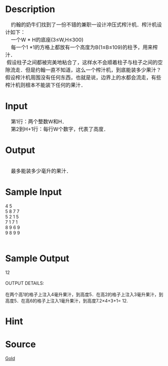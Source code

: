 
# Description

<div class="content"><div><span style="font-size: medium">    约翰的奶牛们找到了一份不错的兼职一设计冲压式榨汁机．榨汁机设计如下：</span></div>
<div><span style="font-size: medium">    一个W * H的底座(3≤W,H≤300)</span></div>
<div><span style="font-size: medium">    每一个1 *1的方格上都放有一个高度为B(1≤B≤109)的柱予，用来榨汁．</span></div>
<div><span style="font-size: medium"> 假设柱子之间都被完美地粘合了，这样水不会顺着柱子与柱子之间的空隙流走．但是约翰一直不知道，这么一个榨汁机，到底能装多少果汁？假设榨汁机周围没有任何东西，也就是说，边界上的水都会流走，有些榨汁机则根本不能装下任何的果汁．</span></div></div>

# Input

<div class="content"><div><span style="font-size: medium">    第1行：两个整数W和H．</span></div>
<div><span style="font-size: medium">    第2到H+1行：每行W个数字，代表了高度．</span></div></div>

# Output

<div class="content"><div> </div>
<div><span style="font-size: medium">    最多能装多少毫升的果汁．</span></div></div>

# Sample Input

<div class="content"><span class="sampledata">4 5<br/>
5 8 7 7<br/>
5 2 1 5<br/>
7 1 7 1<br/>
8 9 6 9<br/>
9 8 9 9<br/>
<br/>
</span></div>

# Sample Output

<div class="content"><span class="sampledata">12<br/>
<br/>
OUTPUT DETAILS:<br/>
<br/>
    在两个高1的格子上注入4毫升果汁，到高度5．在高2的格子上注入3毫升果汁，到高度5．在高6的格子上注入1毫升果汁，到高度7.2×4+3+1= 12.</span></div>

# Hint

<div class="content"><p></p></div>

# Source

<div class="content"><p><a href="problemset.php?search=Gold">Gold</a></p></div>

